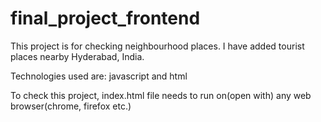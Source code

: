 # final_project_frontend
This project is for checking neighbourhood places. I have added tourist places nearby Hyderabad, India.

Technologies used are: javascript and html

To check this project, index.html file needs to run on(open with) any web browser(chrome, firefox etc.)
